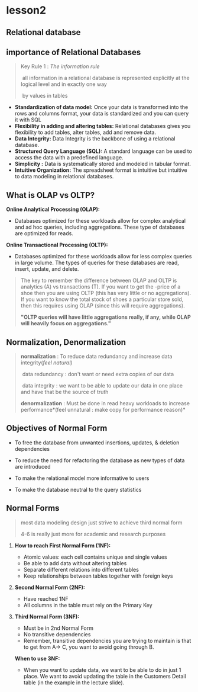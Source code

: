 # lesson2

## Relational database 



## importance of Relational Databases

> Key Rule 1 : *The information rule*
>
> ​	all information in a relational database is represented explicitly at the logical level and in exactly one way 
>
> ​	by values in tables

- **Standardization of data model:** Once your data is transformed into the rows and columns format, your data is standardized and you can query it with SQL
- **Flexibility in adding and altering tables:** Relational databases gives you flexibility to add tables, alter tables, add and remove data.
- **Data Integrity:** Data Integrity is the backbone of using a relational database.
- **Structured Query Language (SQL):** A standard language can be used to access the data with a predefined language.
- **Simplicity :** Data is systematically stored and modeled in tabular format.
- **Intuitive Organization:** The spreadsheet format is intuitive but intuitive to data modeling in relational databases.





## What is OLAP vs OLTP?

**Online Analytical Processing (OLAP):**

- Databases optimized for these workloads allow for complex analytical and ad hoc queries, including aggregations. These type of databases are optimized for reads.

**Online Transactional Processing (OLTP):**

- Databases optimized for these workloads allow for less complex queries in large volume. The types of queries for these databases are read, insert, update, and delete.

> The key to remember the difference between OLAP and OLTP is analytics (A) vs transactions (T). If you want to get the -price of a shoe then you are using OLTP (this has very little or no aggregations). If you want to know the total stock of shoes a particular store sold, then this requires using OLAP (since this will require aggregations).
>
> **"OLTP queries will have little aggregations really, if any, while OLAP will heavily focus on aggregations."**



## Normalization, Denormalization

> **normalization**  : To reduce data redundancy and increase data integrity(*feel natural)*
>
> ​	data redundancy : don't want or need extra copies of our data
>
> ​	data integrity : we want to be able to update our data in one place and have that be the source of truth
>
> **denormalization** : Must be done in read heavy workloads to increase performance*(feel unnatural : make copy  for performance reason)* 





## Objectives of Normal Form

- To free the database from unwanted insertions, updates, & deletion dependencies

- To reduce the need for refactoring the database as new types of data are introduced

- To make the relational model more informative to users

- To make the database neutral to the query statistics



## Normal Forms

> most data modeling design just strive to achieve third normal form
>
> 4-6 is really just more for academic and research purposes
>
> 

1. **How to reach First Normal Form (1NF):**

   - Atomic values: each cell contains unique and single values
   - Be able to add data without altering tables
   - Separate different relations into different tables
   - Keep relationships between tables together with foreign keys

2. **Second Normal Form (2NF):**

   - Have reached 1NF
   - All columns in the table must rely on the Primary Key

3. **Third Normal Form (3NF):**

   - Must be in 2nd Normal Form
   - No transitive dependencies
   - Remember, transitive dependencies you are trying to maintain is that to get from A-> C, you want to avoid going through B.

   **When to use 3NF:**

   - When you want to update data, we want to be able to do in just 1 place. We want to avoid updating the table in the Customers Detail table (in the example in the lecture slide).